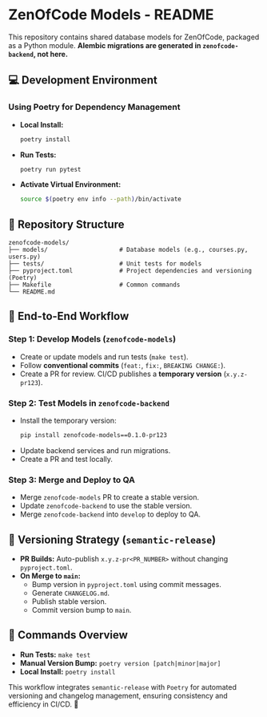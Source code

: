 # ZenOfCode Models - README

This repository contains shared database models for ZenOfCode, packaged as a Python module. **Alembic migrations are generated in `zenofcode-backend`, not here.**

## 💻 Development Environment
### Using Poetry for Dependency Management
- **Local Install:**
  ```bash
  poetry install
  ```
- **Run Tests:**
  ```bash
  poetry run pytest
  ```
- **Activate Virtual Environment:**
  ```bash
  source $(poetry env info --path)/bin/activate
  ```

## 📂 Repository Structure
```
zenofcode-models/
├── models/                    # Database models (e.g., courses.py, users.py)
├── tests/                     # Unit tests for models
├── pyproject.toml             # Project dependencies and versioning (Poetry)
├── Makefile                   # Common commands
└── README.md
```

## 🚀 End-to-End Workflow
### Step 1: Develop Models (`zenofcode-models`)
- Create or update models and run tests (`make test`).
- Follow **conventional commits** (`feat:`, `fix:`, `BREAKING CHANGE:`).
- Create a PR for review. CI/CD publishes a **temporary version** (`x.y.z-pr123`).

### Step 2: Test Models in `zenofcode-backend`
- Install the temporary version:
  ```bash
  pip install zenofcode-models==0.1.0-pr123
  ```
- Update backend services and run migrations.
- Create a PR and test locally.

### Step 3: Merge and Deploy to QA
- Merge `zenofcode-models` PR to create a stable version.
- Update `zenofcode-backend` to use the stable version.
- Merge `zenofcode-backend` into `develop` to deploy to QA.


## 📝 Versioning Strategy (`semantic-release`)
- **PR Builds:** Auto-publish `x.y.z-pr<PR_NUMBER>` without changing `pyproject.toml`.
- **On Merge to `main`:**
  - Bump version in `pyproject.toml` using commit messages.
  - Generate `CHANGELOG.md`.
  - Publish stable version.
  - Commit version bump to `main`.

## 🚀 Commands Overview
- **Run Tests:** `make test`
- **Manual Version Bump:** `poetry version [patch|minor|major]`
- **Local Install:** `poetry install`

This workflow integrates `semantic-release` with `Poetry` for automated versioning and changelog management, ensuring consistency and efficiency in CI/CD. 🚀
